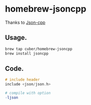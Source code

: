 homebrew-jsoncpp
================

Thanks to [Json-cpp](https://github.com/mrtazz/json-cpp "Json Parser for C/C++")

Usage.
-----------------
``` bash
brew tap cuber/homebrew-jsoncpp
brew install jsoncpp
```

Code.
-----------------
``` c++
# include header
include <json/json.h>
```
``` makefile
# compile with option
-ljson
```

